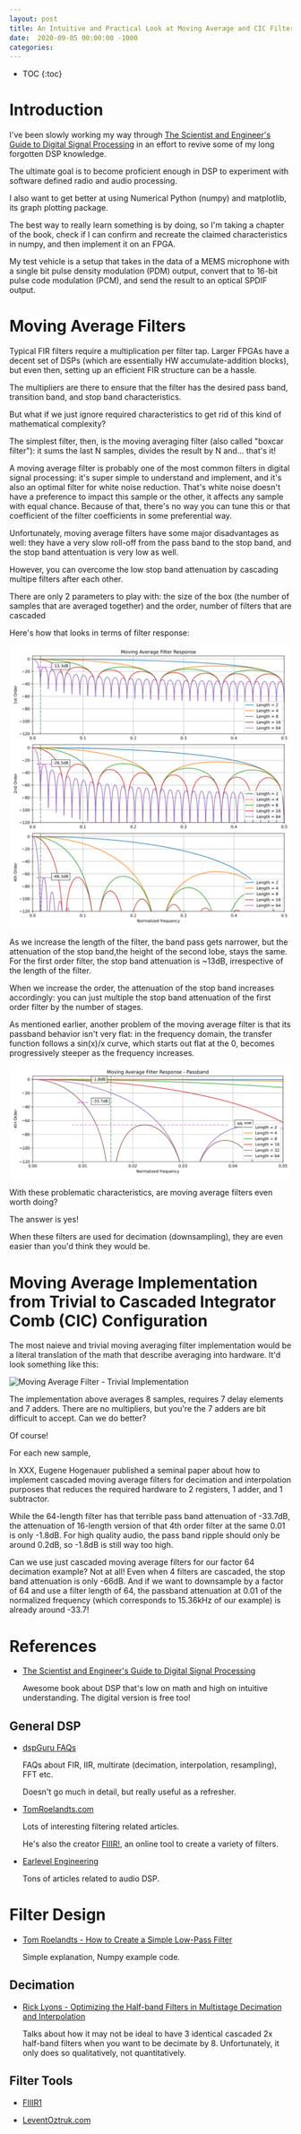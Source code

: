 ```yaml
---
layout: post
title: An Intuitive and Practical Look at Moving Average and CIC Filters
date:  2020-09-05 00:00:00 -1000
categories:
---
```


* TOC
{:toc}

# Introduction

I've been slowly working my way through 
[The Scientist and Engineer's Guide to Digital Signal Processing](http://www.dspguide.com/pdfbook.htm)
in an effort to revive some of my long forgotten DSP knowledge.

The ultimate goal is to become proficient enough in DSP to experiment with software
defined radio and audio processing.

I also want to get better at using Numerical Python (numpy) and matplotlib, its
graph plotting package.

The best way to really learn something is by doing, so I'm taking a chapter of the
book, check if I can confirm and recreate the claimed characteristics in numpy, and
then implement it on an FPGA.

My test vehicle is a setup that takes in the data of a MEMS microphone with a single bit pulse density
modulation (PDM) output, convert that to 16-bit pulse code modulation (PCM), and send the result
to an optical SPDIF output.


# Moving Average Filters

Typical FIR filters require a multiplication per filter tap. Larger FPGAs have a decent set of DSPs
(which are essentially HW accumulate-addition blocks), but even then, setting up an efficient FIR structure can be
a hassle.

The multipliers are there to ensure that the filter has the desired pass band, transition band, and
stop band characteristics.

But what if we just ignore required characteristics to get rid of this kind of mathematical complexity?

The simplest filter, then, is the moving averaging filter (also called "boxcar filter"): it sums the last 
N samples, divides the result by N and... that's it!

A moving average filter is probably one of the most common filters in digital signal processing: it's
super simple to understand and implement, and it's also an optimal filter for white noise reduction. That's
white noise doesn't have a preference to impact this sample or the other, it affects any sample
with equal chance. Because of that, there's no way you can tune this or that coefficient of the
filter coefficients in some preferential way.

Unfortunately, moving average filters have some major disadvantages as well: they have a very slow roll-off
from the pass band to the stop band, and the stop band attentuation is very low as well.

However, you can overcome the low stop band attenuation by cascading multipe filters after each other.

There are only 2 parameters to play with: the size of the box (the number of samples that are averaged
together) and the order, number of filters that are cascaded

Here's how that looks in terms of filter response:

![Moving Average Filter Response](/assets/pdm/moving_average_filter_overview.svg)

As we increase the length of the filter, the band pass gets narrower, but the attenuation of the stop 
band,the height of the second lobe, stays the same. For the first order filter, the stop band
attenuation is ~13dB, irrespective of the length of the filter.

When we increase the order, the attenuation of the stop band increases accordingly: you can just
multiple the stop band attenuation of the first order filter by the number of stages.

As mentioned earlier, another problem of the moving average filter is that its passband
behavior isn't very flat: in the frequency domain, the transfer function follows a sin(x)/x
curve, which starts out flat at the 0, becomes progressively steeper as the frequency increases.

![Box Filter Passband](/assets/pdm/moving_average_filter_passband.svg)

With these problematic characteristics, are moving average filters even worth doing?

The answer is yes!

When these filters are used for decimation (downsampling), they are even easier than you'd think they would be.

# Moving Average Implementation from Trivial to Cascaded Integrator Comb (CIC) Configuration

The most naieve and trivial moving averaging filter implementation would be a literal translation
of the math that describe averaging into hardware. It'd look something like this:

![Moving Average Filter - Trivial Implementation](/assets/pdm/moving_average_filters_trivial.svg)

The implementation above averages 8 samples, requires 7 delay elements and 7 adders. There are
no multipliers, but you're the 7 adders are bit difficult to accept. Can we do better?

Of course!

For each new sample, 



In XXX, Eugene Hogenauer published a seminal paper about how to implement cascaded moving average
filters for decimation and interpolation purposes that reduces the required hardware to 2 registers,
1 adder, and 1 subtractor.





While the 64-length filter has that terrible pass band attenuation of -33.7dB, the attenuation of 16-length 
version of that 4th order filter at the same 0.01 is only -1.8dB. For high quality audio, the pass band
ripple should only be around 0.2dB, so -1.8dB is still way too high. 






Can we use just cascaded moving average filters for our factor 64 decimation example? Not at all!
Even when 4 filters are cascaded, the stop band attenuation is only -66dB. And if we want
to downsample by a factor of 64 and use a filter length of 64, the passband attenuation at 
0.01 of the normalized frequency (which corresponds to 15.36kHz of our example) is already
around -33.7! 




# References

* [The Scientist and Engineer's Guide to Digital Signal Processing](http://www.dspguide.com/pdfbook.htm)

    Awesome book about DSP that's low on math and high on intuitive understanding. The digital version
    is free too!

## General DSP

* [dspGuru FAQs](https://dspguru.com/dsp/faqs/)
    
    FAQs about FIR, IIR, multirate (decimation, interpolation, resampling), FFT etc.
    
    Doesn't go much in detail, but really useful as a refresher.

* [TomRoelandts.com](https://tomroelandts.com/articles)

    Lots of interesting filtering related articles.

    He's also the creator [FIIIR!](https://fiiir.com/), an online tool to create a variety of filters.

* [Earlevel Engineering](https://www.earlevel.com/main/)

    Tons of articles related to audio DSP.

# Filter Design

* [Tom Roelandts - How to Create a Simple Low-Pass Filter](https://tomroelandts.com/articles/how-to-create-a-simple-low-pass-filter)

    Simple explanation, Numpy example code.

## Decimation


* [Rick Lyons - Optimizing the Half-band Filters in Multistage Decimation and Interpolation](https://www.dsprelated.com/showarticle/903.php)

    Talks about how it may not be ideal to have 3 identical cascaded 2x half-band filters when
    you want to be decimate by 8. Unfortunately, it only does so qualitatively, not quantitatively.


## Filter Tools

* [FIIIR1](https://fiiir.com)

* [LeventOztruk.com](https://leventozturk.com/engineering/filter_design/)


